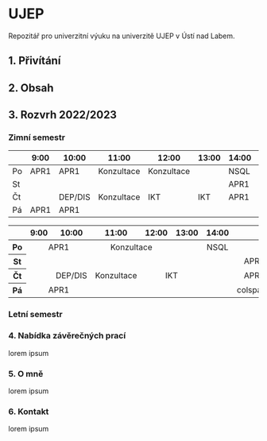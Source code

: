 # UJEP
Repozitář pro univerzitní výuku na univerzitě UJEP v Ústí nad Labem.

## 1. Přivítání

## 2. Obsah

## 3. Rozvrh 2022/2023

### Zimní semestr

|          |   9:00   |   10:00   |   11:00   |   12:00   |   13:00   |   14:00   |   15:00   |   16:00   |   17:00   |
|----------|----------|-----------|-----------|-----------|-----------|-----------|-----------|-----------|-----------|
|    Po    |   APR1   |   APR1    | Konzultace| Konzultace|           |    NSQL   |    OONV   |    OONV   |           |
|    St    |          |           |           |           |           |    APR1   |    APR1   |           |           |
|    Čt    |          |  DEP/DIS  | Konzultace|    IKT    |    IKT    |    APR1   |    APR1   |           |           |
|    Pá    |   APR1   |   APR1    |           |           |           |           |    PIN    |    PIN    |           |

<table style="text-align: center">
  <thead>
    <tr>
      <th></th>
      <th>9:00</th>
      <th>10:00</th>
      <th>11:00</th>
      <th>12:00</th>
      <th>13:00</th>
      <th>14:00</th>
      <th>15:00</th>
      <th>16:00</th>
      <th>17:00</th>
    </tr>
  </thead>
  <tbody>
    <tr>
      <th>Po</th>
      <td colspan="2">APR1</td>
      <td colspan="2">Konzultace</td>
      <td></td>
      <td>NSQL</td>
      <td colspan="2">OONV</td>
      <td></td>
    </tr>
    <tr>
      <th>St</th>
      <td></td>
      <td></td>
      <td></td>
      <td></td>
      <td></td>
      <td colspan="2">APR1</td>
      <td></td>
      <td></td>
    </tr>
    <tr>
      <th>Čt</th>
      <td></td>
      <td>DEP/DIS</td>
      <td>Konzultace</td>
      <td colspan="2">IKT</td>
      <td colspan="2">APR1</td>
      <td></td>
      <td></td>
    </tr>
    <tr>
      <th>Pá</th>
      <td colspan="2">APR1</td>
      <td></td>
      <td></td>
      <td></td>
      <td></td>
      <td> colspan="2">PIN</td>
      <td></td>
    </tr>
  </tbody>
</table>


### Letní semestr


### 4. Nabídka závěrečných prací

lorem ipsum

### 5. O mně

lorem ipsum

### 6. Kontakt

lorem ipsum
